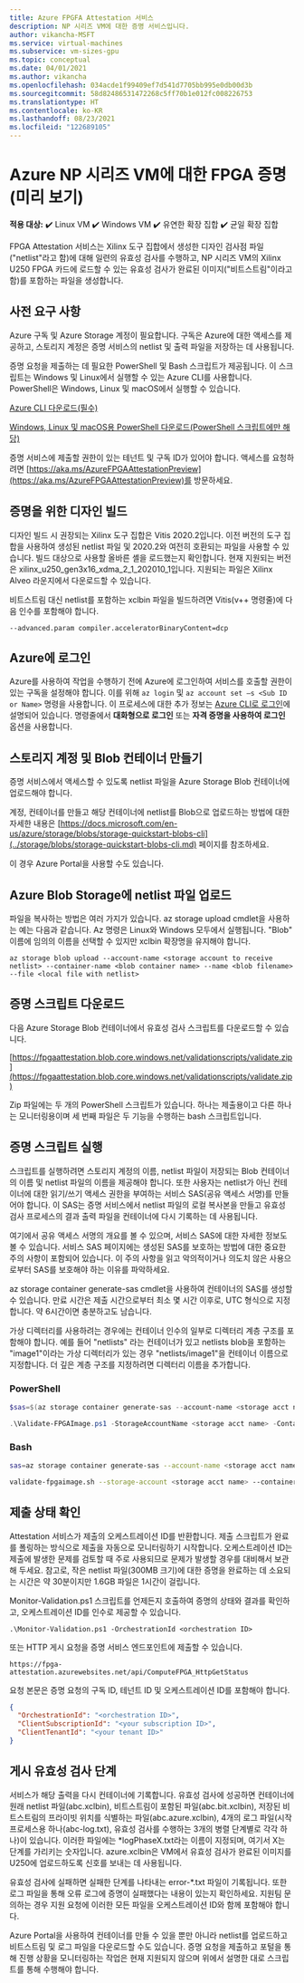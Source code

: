 ```yaml
---
title: Azure FPGFA Attestation 서비스
description: NP 시리즈 VM에 대한 증명 서비스입니다.
author: vikancha-MSFT
ms.service: virtual-machines
ms.subservice: vm-sizes-gpu
ms.topic: conceptual
ms.date: 04/01/2021
ms.author: vikancha
ms.openlocfilehash: 034acde1f99409ef7d541d7705bb995e0db00d3b
ms.sourcegitcommit: 58d82486531472268c5ff70b1e012fc008226753
ms.translationtype: HT
ms.contentlocale: ko-KR
ms.lasthandoff: 08/23/2021
ms.locfileid: "122689105"
---
```

# <a name="fpga-attestation-for-azure-np-series-vms-preview"></a>Azure NP 시리즈 VM에 대한 FPGA 증명(미리 보기)

**적용 대상:** :heavy_check_mark: Linux VM :heavy_check_mark: Windows VM :heavy_check_mark: 유연한 확장 집합 :heavy_check_mark: 균일 확장 집합

FPGA Attestation 서비스는 Xilinx 도구 집합에서 생성한 디자인 검사점 파일("netlist"라고 함)에 대해 일련의 유효성 검사를 수행하고, NP 시리즈 VM의 Xilinx U250 FPGA 카드에 로드할 수 있는 유효성 검사가 완료된 이미지("비트스트림"이라고 함)를 포함하는 파일을 생성합니다.  

## <a name="prerequisites"></a>사전 요구 사항  

Azure 구독 및 Azure Storage 계정이 필요합니다. 구독은 Azure에 대한 액세스를 제공하고, 스토리지 계정은 증명 서비스의 netlist 및 출력 파일을 저장하는 데 사용됩니다.  

증명 요청을 제출하는 데 필요한 PowerShell 및 Bash 스크립트가 제공됩니다.   이 스크립트는 Windows 및 Linux에서 실행할 수 있는 Azure CLI를 사용합니다. PowerShell은 Windows, Linux 및 macOS에서 실행할 수 있습니다.  

[Azure CLI 다운로드(필수)](/cli/azure/install-azure-cli)

[Windows, Linux 및 macOS용 PowerShell 다운로드(PowerShell 스크립트에만 해당)](/powershell/scripting/install/installing-powershell)

증명 서비스에 제출할 권한이 있는 테넌트 및 구독 ID가 있어야 합니다. 액세스를 요청하려면 [https://aka.ms/AzureFPGAAttestationPreview](https://aka.ms/AzureFPGAAttestationPreview)를 방문하세요. 

## <a name="building-your-design-for-attestation"></a>증명을 위한 디자인 빌드  

디자인 빌드 시 권장되는 Xilinx 도구 집합은 Vitis 2020.2입니다. 이전 버전의 도구 집합을 사용하여 생성된 netlist 파일 및 2020.2와 여전히 호환되는 파일을 사용할 수 있습니다. 빌드 대상으로 사용할 올바른 셸을 로드했는지 확인합니다. 현재 지원되는 버전은 xilinx_u250_gen3x16_xdma_2_1_202010_1입니다. 지원되는 파일은 Xilinx Alveo 라운지에서 다운로드할 수 있습니다. 

비트스트림 대신 netlist를 포함하는 xclbin 파일을 빌드하려면 Vitis(v++ 명령줄)에 다음 인수를 포함해야 합니다.   

`--advanced.param compiler.acceleratorBinaryContent=dcp`

## <a name="logging-into-azure"></a>Azure에 로그인  

Azure를 사용하여 작업을 수행하기 전에 Azure에 로그인하여 서비스를 호출할 권한이 있는 구독을 설정해야 합니다. 이를 위해 `az login` 및 `az account set –s <Sub ID or Name>` 명령을 사용합니다. 이 프로세스에 대한 추가 정보는 [Azure CLI로 로그인](/cli/azure/authenticate-azure-cli)에 설명되어 있습니다. 명령줄에서 **대화형으로 로그인** 또는 **자격 증명을 사용하여 로그인** 옵션을 사용합니다.  

## <a name="creating-a-storage-account-and-blob-container"></a>스토리지 계정 및 Blob 컨테이너 만들기  

증명 서비스에서 액세스할 수 있도록 netlist 파일을 Azure Storage Blob 컨테이너에 업로드해야 합니다.  

계정, 컨테이너를 만들고 해당 컨테이너에 netlist를 Blob으로 업로드하는 방법에 대한 자세한 내용은 [https://docs.microsoft.com/en-us/azure/storage/blobs/storage-quickstart-blobs-cli](../storage/blobs/storage-quickstart-blobs-cli.md) 페이지를 참조하세요.  

이 경우 Azure Portal을 사용할 수도 있습니다.  

## <a name="upload-your-netlist-file-to-azure-blob-storage"></a>Azure Blob Storage에 netlist 파일 업로드  

파일을 복사하는 방법은 여러 가지가 있습니다. az storage upload cmdlet을 사용하는 예는 다음과 같습니다. Az 명령은 Linux와 Windows 모두에서 실행됩니다. "Blob" 이름에 임의의 이름을 선택할 수 있지만 xclbin 확장명을 유지해야 합니다. 

```az storage blob upload --account-name <storage account to receive netlist> --container-name <blob container name> --name <blob filename> --file <local file with netlist>  ```

## <a name="download-the-attestation-scripts"></a>증명 스크립트 다운로드  

다음 Azure Storage Blob 컨테이너에서 유효성 검사 스크립트를 다운로드할 수 있습니다.  

[https://fpgaattestation.blob.core.windows.net/validationscripts/validate.zip](https://fpgaattestation.blob.core.windows.net/validationscripts/validate.zip)

Zip 파일에는 두 개의 PowerShell 스크립트가 있습니다. 하나는 제출용이고 다른 하나는 모니터링용이며 세 번째 파일은 두 기능을 수행하는 bash 스크립트입니다.  

## <a name="running-the-attestation-scripts"></a>증명 스크립트 실행  

스크립트를 실행하려면 스토리지 계정의 이름, netlist 파일이 저장되는 Blob 컨테이너의 이름 및 netlist 파일의 이름을 제공해야 합니다. 또한 사용자는 netlist가 아닌 컨테이너에 대한 읽기/쓰기 액세스 권한을 부여하는 서비스 SAS(공유 액세스 서명)를 만들어야 합니다. 이 SAS는 증명 서비스에서 netlist 파일의 로컬 복사본을 만들고 유효성 검사 프로세스의 결과 출력 파일을 컨테이너에 다시 기록하는 데 사용됩니다.  

여기에서 공유 액세스 서명의 개요를 볼 수 있으며, 서비스 SAS에 대한 자세한 정보도 볼 수 있습니다. 서비스 SAS 페이지에는 생성된 SAS를 보호하는 방법에 대한 중요한 주의 사항이 포함되어 있습니다.  이 주의 사항을 읽고 악의적이거나 의도치 않은 사용으로부터 SAS를 보호해야 하는 이유를 파악하세요.  

az storage container generate-sas cmdlet을 사용하여 컨테이너의 SAS를 생성할 수 있습니다. 만료 시간은 제출 시간으로부터 최소 몇 시간 이후로, UTC 형식으로 지정합니다. 약 6시간이면 충분하고도 남습니다.  

가상 디렉터리를 사용하려는 경우에는 컨테이너 인수의 일부로 디렉터리 계층 구조를 포함해야 합니다. 예를 들어 "netlists" 라는 컨테이너가 있고 netlists blob을 포함하는 "image1"이라는 가상 디렉터리가 있는 경우 "netlists/image1"을 컨테이너 이름으로 지정합니다. 더 깊은 계층 구조를 지정하려면 디렉터리 이름을 추가합니다. 

### <a name="powershell"></a>PowerShell   

```powershell
$sas=$(az storage container generate-sas --account-name <storage acct name> --name <blob container name> --https-only --permissions rwc --expiry <e.g., 2021-01-07T17:00Z> --output tsv)

.\Validate-FPGAImage.ps1 -StorageAccountName <storage acct name> -Container <blob container name> -BlobContainerSAS $sas -NetlistName <netlist blob filename>
```

### <a name="bash"></a>Bash  

```bash
sas=az storage container generate-sas --account-name <storage acct name> --name <blob container name> --https-only --permissions rwc --expiry <2021-01-07T17:00Z> --output tsv  

validate-fpgaimage.sh --storage-account <storage acct name> --container <blob container name> --netlist-name <netlist blob filename> --blob-container-sas $sas
``` 

## <a name="checking-on-the-status-of-your-submission"></a>제출 상태 확인  

Attestation 서비스가 제출의 오케스트레이션 ID를 반환합니다. 제출 스크립트가 완료를 폴링하는 방식으로 제출을 자동으로 모니터링하기 시작합니다. 오케스트레이션 ID는 제출에 발생한 문제를 검토할 때 주로 사용되므로 문제가 발생할 경우를 대비해서 보관해 두세요. 참고로, 작은 netlist 파일(300MB 크기)에 대한 증명을 완료하는 데 소요되는 시간은 약 30분이지만 1.6GB 파일은 1시간이 걸립니다. 

Monitor-Validation.ps1 스크립트를 언제든지 호출하여 증명의 상태와 결과를 확인하고, 오케스트레이션 ID를 인수로 제공할 수 있습니다.  

`.\Monitor-Validation.ps1 -OrchestrationId <orchestration ID>`

또는 HTTP 게시 요청을 증명 서비스 엔드포인트에 제출할 수 있습니다.  

`https://fpga-attestation.azurewebsites.net/api/ComputeFPGA_HttpGetStatus`

요청 본문은 증명 요청의 구독 ID, 테넌트 ID 및 오케스트레이션 ID를 포함해야 합니다.  

```json
{  
  "OrchestrationId": "<orchestration ID>",  
  "ClientSubscriptionId": "<your subscription ID>",  
  "ClientTenantId": "<your tenant ID>"
}
```

## <a name="post-validation-steps"></a>게시 유효성 검사 단계

서비스가 해당 출력을 다시 컨테이너에 기록합니다. 유효성 검사에 성공하면 컨테이너에 원래 netlist 파일(abc.xclbin), 비트스트림이 포함된 파일(abc.bit.xclbin), 저장된 비트스트림의 프라이빗 위치를 식별하는 파일(abc.azure.xclbin), 4개의 로그 파일(시작 프로세스용 하나(abc-log.txt), 유효성 검사를 수행하는 3개의 병렬 단계별로 각각 하나)이 있습니다. 이러한 파일에는 *logPhaseX.txt라는 이름이 지정되며, 여기서 X는 단계를 가리키는 숫자입니다. azure.xclbin은 VM에서 유효성 검사가 완료된 이미지를 U250에 업로드하도록 신호를 보내는 데 사용됩니다. 

유효성 검사에 실패하면 실패한 단계를 나타내는 error-*.txt 파일이 기록됩니다. 또한 로그 파일을 통해 오류 로그에 증명이 실패했다는 내용이 있는지 확인하세요. 지원팀 문의하는 경우 지원 요청에 이러한 모든 파일을 오케스트레이션 ID와 함께 포함해야 합니다.  

Azure Portal을 사용하여 컨테이너를 만들 수 있을 뿐만 아니라 netlist를 업로드하고 비트스트림 및 로그 파일을 다운로드할 수도 있습니다. 증명 요청을 제출하고 포털을 통해 진행 상황을 모니터링하는 작업은 현재 지원되지 않으며 위에서 설명한 대로 스크립트를 통해 수행해야 합니다.

